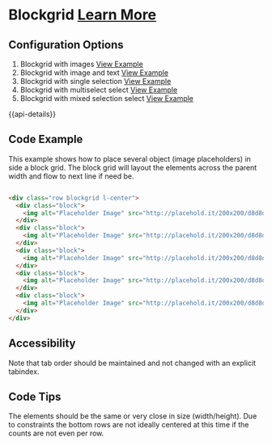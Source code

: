
# Blockgrid  [Learn More](#)

## Configuration Options

1. Blockgrid with images [View Example]( ../components/blockgrid/example-index)
2. Blockgrid with image and text  [View Example]( ../components/blockgrid/example-text)
3. Blockgrid with single selection [View Example]( ../components/blockgrid/example-singleselect)
4. Blockgrid with multiselect select [View Example]( ../components/blockgrid/example-multiselect)
5. Blockgrid with mixed selection select [View Example]( ../components/blockgrid/example-mixed-selection)

{{api-details}}

## Code Example

This example shows how to place several object (image placeholders) in side a block grid.
The block grid will layout the elements across the parent width and flow to next line if need be.

```html

<div class="row blockgrid l-center">
  <div class="block">
    <img alt="Placeholder Image" src="http://placehold.it/200x200/d8d8d8/ffffff"/>
  </div>
  <div class="block">
    <img alt="Placeholder Image" src="http://placehold.it/200x200/d8d8d8/ffffff"/>
  </div>
  <div class="block">
    <img alt="Placeholder Image" src="http://placehold.it/200x200/d8d8d8/ffffff"/>
  </div>
  <div class="block">
    <img alt="Placeholder Image" src="http://placehold.it/200x200/d8d8d8/ffffff"/>
  </div>
  <div class="block">
    <img alt="Placeholder Image" src="http://placehold.it/200x200/d8d8d8/ffffff"/>
  </div>
</div>


```

## Accessibility

Note that tab order should be maintained and not changed with an explicit tabindex.

## Code Tips

The elements should be the same or very close in size (width/height). Due to constraints the bottom rows are not ideally centered at this time if the counts are not even per row.
